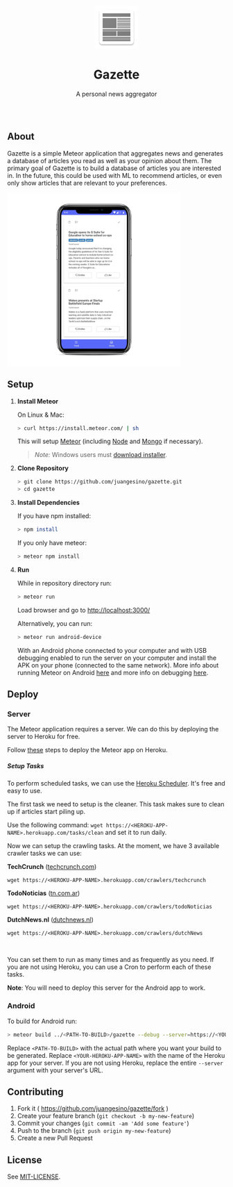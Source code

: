 <p align='center'><img width="100" src='resources/icons/mipmap-xxxhdpi/icon.png'/></p>
<h1 align="center">Gazette</h1>
<p align="center">A personal news aggregator</p>
<br />
<br />

## About

Gazette is a simple Meteor application that aggregates news and generates a database of articles you read as well as your opinion about them. The primary goal of Gazette is to build a database of articles you are interested in. In the future, this could be used with ML to recommend articles, or even only show articles that are relevant to your preferences.

<img src="resources/mockups/mockup.png" alt="Mockup" width="400" align="center" />

## Setup

1. **Install Meteor**

    On Linux & Mac:

    ```sh
    > curl https://install.meteor.com/ | sh
    ```

    This will setup [Meteor](http://github.com/meteor/meteor) (including [Node](https://github.com/nodejs/node) and [Mongo](https://github.com/mongodb/mongo) if necessary).

    > _Note:_ Windows users must [download installer](https://www.meteor.com/install).

2. **Clone Repository**

    ```sh
    > git clone https://github.com/juangesino/gazette.git
    > cd gazette
    ```

3. **Install Dependencies**

    If you have npm installed:

    ```sh
    > npm install
    ```

    If you only have meteor:

    ```sh
    > meteor npm install
    ```

4. **Run**

    While in repository directory run:

    ```sh
    > meteor run
    ```

    Load browser and go to [http://localhost:3000/](http://localhost:3000/)

    Alternatively, you can run:

    ```sh
    > meteor run android-device
    ```

    With an Android phone connected to your computer and with USB debugging enabled to run the server on your computer and install the APK on your phone (connected to the same network). More info about running Meteor on Android <a href="https://guide.meteor.com/mobile.html#running-on-android" target="_blank">here</a> and more info on debugging <a href="https://guide.meteor.com/mobile.html#remote-debugging-android" target="_blank">here</a>.

## Deploy

### Server

The Meteor application requires a server. We can do this by deploying the server to Heroku for free.

Follow <a href="https://medium.com/@leonardykris/how-to-run-a-meteor-js-application-on-heroku-in-10-steps-7aceb12de234#.lmg8s462o" target="_blank">these</a> steps to deploy the Meteor app on Heroku.

##### Setup Tasks

To perform scheduled tasks, we can use the <a href="https://elements.heroku.com/addons/scheduler" target="_blank">Heroku Scheduler</a>. It's free and easy to use.

The first task we need to setup is the cleaner. This task makes sure to clean up if articles start piling up.

Use the following command: `wget https://<HEROKU-APP-NAME>.herokuapp.com/tasks/clean` and set it to run daily.

Now we can setup the crawling tasks. At the moment, we have 3 available crawler tasks we can use:

**TechCrunch** ([techcrunch.com](https://techcrunch.com/))

```
wget https://<HEROKU-APP-NAME>.herokuapp.com/crawlers/techcrunch
```

**TodoNoticias** ([tn.com.ar](https://tn.com.ar/))

```
wget https://<HEROKU-APP-NAME>.herokuapp.com/crawlers/todoNoticias
```

**DutchNews.nl** ([dutchnews.nl](https://www.dutchnews.nl/))

```
wget https://<HEROKU-APP-NAME>.herokuapp.com/crawlers/dutchNews
```

<br>

You can set them to run as many times and as frequently as you need. If you are not using Heroku, you can use a Cron to perform each of these tasks.

**Note**: You will need to deploy this server for the Android app to work.

### Android

To build for Android run:

```sh
> meteor build ../<PATH-TO-BUILD>/gazette --debug --server=https://<YOUR-HEROKU-APP-NAME>.herokuapp.com/
```

Replace `<PATH-TO-BUILD>` with the actual path where you want your build to be generated.
Replace `<YOUR-HEROKU-APP-NAME>` with the name of the Heroku app for your server. If you are not using Heroku, replace the entire `--server` argument with your server's URL.

## Contributing

1. Fork it ( https://github.com/juangesino/gazette/fork )
2. Create your feature branch (`git checkout -b my-new-feature`)
3. Commit your changes (`git commit -am 'Add some feature'`)
4. Push to the branch (`git push origin my-new-feature`)
5. Create a new Pull Request

## License

See [MIT-LICENSE](https://github.com/juangesino/photon/blob/master/LICENSE).
